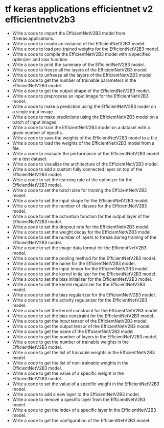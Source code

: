 # tf keras applications efficientnet v2 efficientnetv2b3

- Write a code to import the EfficientNetV2B3 model from tf.keras.applications.
- Write a code to create an instance of the EfficientNetV2B3 model.
- Write a code to load pre-trained weights for the EfficientNetV2B3 model.
- Write a code to compile the EfficientNetV2B3 model with a specified optimizer and loss function.
- Write a code to print the summary of the EfficientNetV2B3 model.
- Write a code to freeze all the layers of the EfficientNetV2B3 model.
- Write a code to unfreeze all the layers of the EfficientNetV2B3 model.
- Write a code to get the number of trainable parameters in the EfficientNetV2B3 model.
- Write a code to get the output shape of the EfficientNetV2B3 model.
- Write a code to preprocess an input image for the EfficientNetV2B3 model.
- Write a code to make a prediction using the EfficientNetV2B3 model on a single input image.
- Write a code to make predictions using the EfficientNetV2B3 model on a batch of input images.
- Write a code to train the EfficientNetV2B3 model on a dataset with a given number of epochs.
- Write a code to save the weights of the EfficientNetV2B3 model to a file.
- Write a code to load the weights of the EfficientNetV2B3 model from a file.
- Write a code to evaluate the performance of the EfficientNetV2B3 model on a test dataset.
- Write a code to visualize the architecture of the EfficientNetV2B3 model.
- Write a code to add a custom fully connected layer on top of the EfficientNetV2B3 model.
- Write a code to set the learning rate of the optimizer for the EfficientNetV2B3 model.
- Write a code to set the batch size for training the EfficientNetV2B3 model.
- Write a code to set the input shape for the EfficientNetV2B3 model.
- Write a code to set the number of classes for the EfficientNetV2B3 model.
- Write a code to set the activation function for the output layer of the EfficientNetV2B3 model.
- Write a code to set the dropout rate for the EfficientNetV2B3 model.
- Write a code to set the weight decay for the EfficientNetV2B3 model.
- Write a code to set the number of layers to freeze during training of the EfficientNetV2B3 model.
- Write a code to set the image data format for the EfficientNetV2B3 model.
- Write a code to set the pooling method for the EfficientNetV2B3 model.
- Write a code to set the name for the EfficientNetV2B3 model.
- Write a code to set the input tensor for the EfficientNetV2B3 model.
- Write a code to set the kernel initializer for the EfficientNetV2B3 model.
- Write a code to set the bias initializer for the EfficientNetV2B3 model.
- Write a code to set the kernel regularizer for the EfficientNetV2B3 model.
- Write a code to set the bias regularizer for the EfficientNetV2B3 model.
- Write a code to set the activity regularizer for the EfficientNetV2B3 model.
- Write a code to set the kernel constraint for the EfficientNetV2B3 model.
- Write a code to set the bias constraint for the EfficientNetV2B3 model.
- Write a code to get the input tensor of the EfficientNetV2B3 model.
- Write a code to get the output tensor of the EfficientNetV2B3 model.
- Write a code to get the name of the EfficientNetV2B3 model.
- Write a code to get the number of layers in the EfficientNetV2B3 model.
- Write a code to get the number of trainable weights in the EfficientNetV2B3 model.
- Write a code to get the list of trainable weights in the EfficientNetV2B3 model.
- Write a code to get the list of non-trainable weights in the EfficientNetV2B3 model.
- Write a code to get the value of a specific weight in the EfficientNetV2B3 model.
- Write a code to set the value of a specific weight in the EfficientNetV2B3 model.
- Write a code to add a new layer to the EfficientNetV2B3 model.
- Write a code to remove a specific layer from the EfficientNetV2B3 model.
- Write a code to get the index of a specific layer in the EfficientNetV2B3 model.
- Write a code to get the configuration of the EfficientNetV2B3 model.